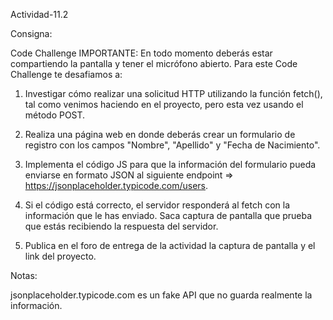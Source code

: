Actividad-11.2

Consigna:

Code Challenge
IMPORTANTE: En todo momento deberás estar compartiendo la pantalla y tener el micrófono abierto.
Para este Code Challenge te desafiamos a:

1. Investigar cómo realizar una solicitud HTTP utilizando la función fetch(), tal como venimos haciendo en el proyecto, pero esta vez usando el método POST.

2. Realiza una página web en donde deberás crear un formulario de registro con los campos "Nombre", "Apellido" y "Fecha de Nacimiento".

3. Implementa el código JS para que la información del formulario pueda enviarse en formato JSON al siguiente endpoint => https://jsonplaceholder.typicode.com/users.

4. Si el código está correcto, el servidor responderá al fetch con la información que le has enviado. Saca captura de pantalla que prueba que estás recibiendo la respuesta del servidor.

5. Publica en el foro de entrega de la actividad la captura de pantalla y el link del proyecto.

Notas:

jsonplaceholder.typicode.com es un fake API que no guarda realmente la información.
